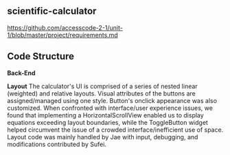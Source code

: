 ## scientific-calculator
https://github.com/accesscode-2-1/unit-1/blob/master/project/requirements.md

## Code Structure

**Back-End**


**Layout**
The calculator's UI is comprised of a series of nested linear (weighted) and relative layouts. Visual attributes of the buttons are assigned/managed using one style. Button's onclick appearance was also customized. When confronted with interface/user experience issues, we found that implementing a HorizontalScrollView enabled us to display equations exceeding layout boundaries, while the ToggleButton widget helped circumvent the issue of a crowded interface/inefficient use of space. Layout code was mainly handled by Jae with input, debugging, and modifications contributed by Sufei.
